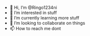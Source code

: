 - 👋 Hi, I’m @Ringo1234ni
- 👀 I’m interested in stuff
- 🌱 I’m currently learning more stuff
- 💞️ I’m looking to collaborate on things
- 📫 How to reach me dont
